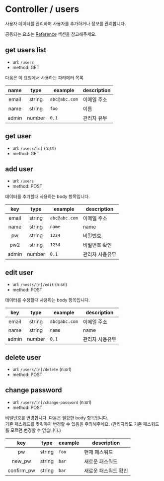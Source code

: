 # Controller / users

사용자 데이터를 관리하며 사용자를 추가하거나 정보를 관리합니다.

공통되는 요소는 [Reference](https://github.com/redgoose-dev/goose-api/tree/master/controller#reference) 섹션을 참고해주세요.

## get users list
- url: `/users`
- method: GET

다음은 이 요청에서 사용하는 파라메터 목록

| name | type | example | description |
|:---:|:---:|---|---|
| email | string | `abc@abc.com` | 이메일 주소 |
| name | string | `foo` | 이름 |
| admin | number | `0,1` | 관리자 유무 |

## get user
- url: `/users/[n]` (n:srl)
- method: GET

## add user
- url: `/users`
- method: POST

데이터를 추가할때 사용하는 body 항목입니다.

| key | type | example | description |
|:---:|:---:|---|---|
| email | string | `abc@abc.com` | 이메일 주소 |
| name | string | `name` | name |
| pw | string | `1234` | 비밀번호 |
| pw2 | string | `1234` | 비밀번호 확인 |
| admin | number | `0,1` | 관리자 사용유무 |

## edit user
- url: `/nests/[n]/edit` (n:srl)
- method: POST

데이터를 수정할때 사용하는 body 항목입니다.

| key | type | example | description |
|:---:|:---:|---|---|
| email | string | `abc@abc.com` | 이메일 주소 |
| name | string | `name` | name |
| admin | number | `0,1` | 관리자 사용유무 |

## delete user
- url: `/users/[n]/delete` (n:srl)
- method: POST

## change password
- url: `/users/[n]/change-password` (n:srl)
- method: POST

비밀번호를 변경합니다. 다음은 필요한 body 항목입니다.  
기존 패스워드를 맞춰야지 변경할 수 있음을 주의해주세요. (관리자라도 기존 패스워드를 모르면 변경할 수 없습니다.)

| key | type | example | description |
|:---:|:---:|---|---|
| pw | string | `foo` | 현재 패스워드 |
| new_pw | string | `bar` | 새로운 패스워드 |
| confirm_pw | string | `bar` | 새로운 패스워드 확인 |